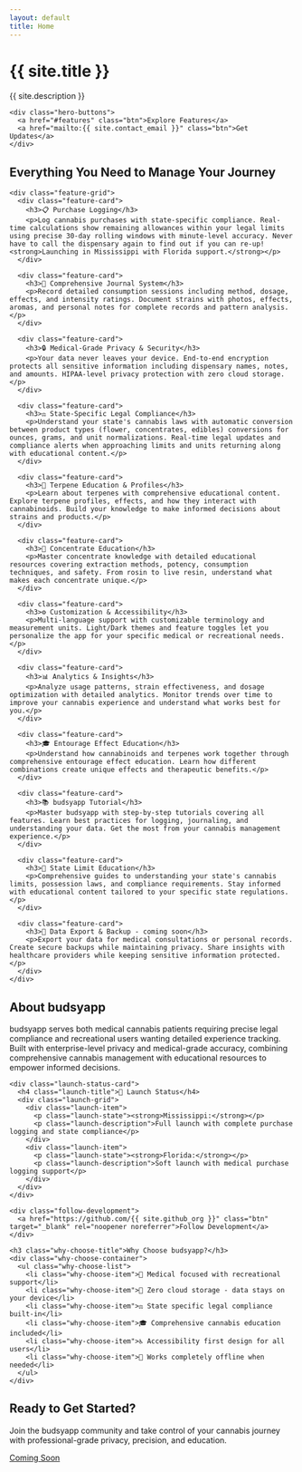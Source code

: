 ```yaml
---
layout: default
title: Home
---
```


<div class="hero-section">
  <div class="wrapper">
    <h1 class="hero-title">{{ site.title }}</h1>
    <p class="hero-tagline">{{ site.description }}</p>
    
    <div class="hero-buttons">
      <a href="#features" class="btn">Explore Features</a>
      <a href="mailto:{{ site.contact_email }}" class="btn">Get Updates</a>
    </div>
  </div>
</div>

<div class="features" id="features">
  <div class="wrapper">
    <h2 class="section-title">Everything You Need to Manage Your Journey</h2>
    
    <div class="feature-grid">
      <div class="feature-card">
        <h3>📋 Purchase Logging</h3>
        <p>Log cannabis purchases with state-specific compliance. Real-time calculations show remaining allowances within your legal limits using precise 30-day rolling windows with minute-level accuracy. Never have to call the dispensary again to find out if you can re-up! <strong>Launching in Mississippi with Florida support.</strong></p>
      </div>
      
      <div class="feature-card">
        <h3>📖 Comprehensive Journal System</h3>
        <p>Record detailed consumption sessions including method, dosage, effects, and intensity ratings. Document strains with photos, effects, aromas, and personal notes for complete records and pattern analysis.</p>
      </div>
      
      <div class="feature-card">
        <h3>🔒 Medical-Grade Privacy & Security</h3>
        <p>Your data never leaves your device. End-to-end encryption protects all sensitive information including dispensary names, notes, and amounts. HIPAA-level privacy protection with zero cloud storage.</p>
      </div>
      
      <div class="feature-card">
        <h3>⚖️ State-Specific Legal Compliance</h3>
        <p>Understand your state's cannabis laws with automatic conversion between product types (flower, concentrates, edibles) conversions for ounces, grams, and unit normalizations. Real-time legal updates and compliance alerts when approaching limits and units returning along with educational content.</p>
      </div>
      
      <div class="feature-card">
        <h3>🌿 Terpene Education & Profiles</h3>
        <p>Learn about terpenes with comprehensive educational content. Explore terpene profiles, effects, and how they interact with cannabinoids. Build your knowledge to make informed decisions about strains and products.</p>
      </div>
      
      <div class="feature-card">
        <h3>🧪 Concentrate Education</h3>
        <p>Master concentrate knowledge with detailed educational resources covering extraction methods, potency, consumption techniques, and safety. From rosin to live resin, understand what makes each concentrate unique.</p>
      </div>
      
      <div class="feature-card">
        <h3>⚙️ Customization & Accessibility</h3>
        <p>Multi-language support with customizable terminology and measurement units. Light/Dark themes and feature toggles let you personalize the app for your specific medical or recreational needs.</p>
      </div>
      
      <div class="feature-card">
        <h3>📊 Analytics & Insights</h3>
        <p>Analyze usage patterns, strain effectiveness, and dosage optimization with detailed analytics. Monitor trends over time to improve your cannabis experience and understand what works best for you.</p>
      </div>
      
      <div class="feature-card">
        <h3>🎓 Entourage Effect Education</h3>
        <p>Understand how cannabinoids and terpenes work together through comprehensive entourage effect education. Learn how different combinations create unique effects and therapeutic benefits.</p>
      </div>
      
      <div class="feature-card">
        <h3>📚 budsyapp Tutorial</h3>
        <p>Master budsyapp with step-by-step tutorials covering all features. Learn best practices for logging, journaling, and understanding your data. Get the most from your cannabis management experience.</p>
      </div>
      
      <div class="feature-card">
        <h3>📖 State Limit Education</h3>
        <p>Comprehensive guides to understanding your state's cannabis limits, possession laws, and compliance requirements. Stay informed with educational content tailored to your specific state regulations.</p>
      </div>
      
      <div class="feature-card">
        <h3>🔄 Data Export & Backup - coming soon</h3>
        <p>Export your data for medical consultations or personal records. Create secure backups while maintaining privacy. Share insights with healthcare providers while keeping sensitive information protected.</p>
      </div>
    </div>
  </div>
</div>

<div class="about-section">
  <div class="wrapper">
    <h2 class="section-title">About budsyapp</h2>
    <p class="about-description">
      budsyapp serves both medical cannabis patients requiring precise legal compliance and recreational users wanting detailed experience tracking. Built with enterprise-level privacy and medical-grade accuracy, combining comprehensive cannabis management with educational resources to empower informed decisions.
    </p>
    
    <div class="launch-status-card">
      <h4 class="launch-title">🚀 Launch Status</h4>
      <div class="launch-grid">
        <div class="launch-item">
          <p class="launch-state"><strong>Mississippi:</strong></p>
          <p class="launch-description">Full launch with complete purchase logging and state compliance</p>
        </div>
        <div class="launch-item">
          <p class="launch-state"><strong>Florida:</strong></p>
          <p class="launch-description">Soft launch with medical purchase logging support</p>
        </div>
      </div>
    </div>
    
    <div class="follow-development">
      <a href="https://github.com/{{ site.github_org }}" class="btn" target="_blank" rel="noopener noreferrer">Follow Development</a>
    </div>
    
    <h3 class="why-choose-title">Why Choose budsyapp?</h3>
    <div class="why-choose-container">
      <ul class="why-choose-list">
        <li class="why-choose-item">🏥 Medical focused with recreational support</li>
        <li class="why-choose-item">🔐 Zero cloud storage - data stays on your device</li>
        <li class="why-choose-item">⚖️ State specific legal compliance built-in</li>
        <li class="why-choose-item">🎓 Comprehensive cannabis education included</li>
        <li class="why-choose-item">♿ Accessibility first design for all users</li>
        <li class="why-choose-item">📱 Works completely offline when needed</li>
      </ul>
    </div>
  </div>
</div>

<div class="cta-section">
  <div class="wrapper">
    <h2 class="cta-title">Ready to Get Started?</h2>
    <p class="cta-description">Join the budsyapp community and take control of your cannabis journey with professional-grade privacy, precision, and education.</p>
    <a href="#features" class="btn">Coming Soon</a>
  </div>
</div>